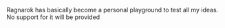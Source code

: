 Ragnarok has basically become a personal playground to test all my ideas. No support for it will be provided
